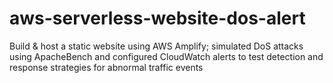 # aws-serverless-website-dos-alert
Build &amp; host a static website using AWS Amplify; simulated DoS attacks using ApacheBench and configured CloudWatch alerts to test detection and response strategies for abnormal traffic events
